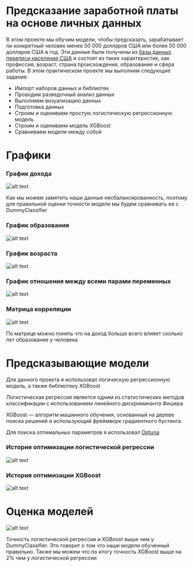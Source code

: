 # Предсказание заработной платы на основе личных данных 
В этом проекте мы обучим модели, чтобы предсказать, зарабатывает ли конкретный человек менее 50 000 долларов США или более 50 000 долларов США в год. Эти данные были получены из [базы данных переписи населения США]("https://www.kaggle.com/rdcmdev/adult-income-dataset") и состоят из таких характеристик, как профессия, возраст, страна происхождения, образование и сфера работы. В этом практическом проекте мы выполним следующие задания:
* Импорт наборов данных и библиотек
* Проводим разведочный анализ данных
* Выполняем визуализацию данных
* Подготовка данных
* Строим и оцениваем простую логистическую регрессионную модель
* Строим и оцениваем модель XGBoost
* Сравниваем модели между собой

# Графики
### График дохода 
![alt text](https://github.com/01zhas/Census-Income/blob/master/img/income.png?raw=true)

Как мы можем заметить наши данные несбалансированность, поэтому для правильной оценки точности модели мы будем сравнивать ее с DummyClassifier

### График образования
![alt text](https://github.com/01zhas/Census-Income/blob/master/img/edu.png?raw=true)

### График возраста
![alt text](https://github.com/01zhas/Census-Income/blob/master/img/age.png?raw=true)

### График отношения между всеми парами переменных
![alt text](https://github.com/01zhas/Census-Income/blob/master/img/pairplot.png?raw=true)

### Матрица корреляции
![alt text](https://github.com/01zhas/Census-Income/blob/master/img/pairplot.png?raw=true)

По матрице можно понять что на доход больше всего влияет сколько лет образование у человека

# Предсказывающие модели 
Для данного проекта я использовал логическую регрессионную модель, а также библиотеку XGBoost

Логистическая регрессия является одним из статистических методов классификации с использованием линейного дискриминанта Фишера

XGBoost — алгоритм машинного обучения, основанный на дереве поиска решений и использующий фреймворк градиентного бустинга.

Для поиска оптимальных параметров я использовал [Optuna]("https://optuna.org")

### История оптимизации логистической регрессии
![alt text](https://github.com/01zhas/Census-Income/blob/master/img/lr.png?raw=true)

### История оптимизации XGBoost
![alt text](https://github.com/01zhas/Census-Income/blob/master/img/xgb.png?raw=true)

# Оценка моделей
![alt text](https://github.com/01zhas/Census-Income/blob/master/img/accuracy.png?raw=true)

Точность логистической регрессии и XGBoost выше чем у DummyClassifier. Это говорит о том что наши модели обученный правильно. Также мы можем что по итогу точность XGBoost выше на 2% чем у логистической регрессии
